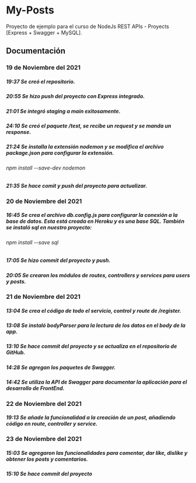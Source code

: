 # My-Posts
Proyecto de ejemplo para el curso de NodeJs REST APIs - Proyects [Express + Swagger + MySQL].

## Documentación

### 19 de Noviembre del 2021
##### 19:37 Se creó el repositorio.

##### 20:55 Se hizo push del proyecto con Express integrado.

##### 21:01 Se integró staging a main exitosamente.

##### 24:10 Se creó el paquete /test, se recibe un request y se manda un response.

##### 21:24 Se installa la extensión nodemon y se modifica el archivo package.json para configurar la extensión.
###### npm install --save-dev nodemon

##### 21:35 Se hace comit y push del proyecto para actualizar.

### 20 de Noviembre del 2021
##### 16:45 Se crea el archivo db.config.js para configurar la conexión a la base de datos. Esta está creada en Heroku y es una base SQL. También se instaló sql en nuestro proyecto:
###### npm install --save sql

##### 17:05 Se hizo commit del proyecto y push.

##### 20:05 Se crearon los módulos de routes, controllers y services para users y posts.

### 21 de Noviembre del 2021

##### 13:04 Se crea el código de todo el servicio, control y route de /register.

##### 13:08 Se instaló bodyParser para la lectura de los datos en el body de la app.

##### 13:10 Se hace commit del proyecto y se actualiza en el repositorio de GitHub.

##### 14:28 Se agregan los paquetes de Swagger.

##### 14:42 Se utiliza la API de Swagger para documentar la aplicación para el desarrollo de FrontEnd.

### 22 de Noviembre del 2021

##### 19:13 Se añade la funcionalidad a la creación de un post, añadiendo código en route, controller y service.

### 23 de Noviembre del 2021

##### 15:03 Se agregaron las funcionalidades para comentar, dar like, dislike y obtener los posts y comentarios.

##### 15:10 Se hace commit del proyecto